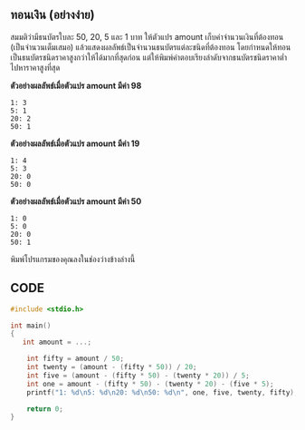 ## **ทอนเงิน (อย่างง่าย)**
สมมติว่ามีธนบัตรใบละ 50, 20, 5 และ 1 บาท ให้ตัวแปร amount เก็บค่าจำนวนเงินที่ต้องทอน (เป็นจำนวนเต็มเสมอ) แล้วแสดงผลลัพธ์เป็นจำนวนธนบัตรแต่ละชนิดที่ต้องทอน โดยกำหนดให้ทอนเป็นธนบัตรชนิดราคาสูงกว่าให้ได้มากที่สุดก่อน แต่ให้พิมพ์คำตอบเรียงลำดับจากธนบัตรชนิดราคาต่ำ ไปหาราคาสูงที่สุด

**ตัวอย่างผลลัพธ์เมื่อตัวแปร amount มีค่า 98**
```
1: 3
5: 1
20: 2
50: 1
```
**ตัวอย่างผลลัพธ์เมื่อตัวแปร amount มีค่า 19**
```
1: 4
5: 3
20: 0
50: 0
```
**ตัวอย่างผลลัพธ์เมื่อตัวแปร amount มีค่า 50**
```
1: 0
5: 0
20: 0
50: 1
```
พิมพ์โปรแกรมของคุณลงในช่องว่างข้างล่างนี้
## CODE
```c
#include <stdio.h>

int main()
{
   int amount = ...;

    int fifty = amount / 50;
    int twenty = (amount - (fifty * 50)) / 20;
    int five = (amount - (fifty * 50) - (twenty * 20)) / 5;
    int one = amount - (fifty * 50) - (twenty * 20) - (five * 5);
    printf("1: %d\n5: %d\n20: %d\n50: %d\n", one, five, twenty, fifty);

    return 0;
}
```